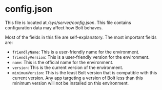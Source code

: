 # config.json

This file is located at _/sys/server/config.json_. This file contains configuration data may affect how Bolt behaves.

Most of the fields in this file are self-explanatory. The most important fields are:

* `friendlyName`: This is a user-friendly name for the environment.
* `friendlyVersion`: This is a user-friendly version for the environment.
* `name`: This is the official name for the environment.
* `version`: This is the current version of the environment.
* `minimumVersion`: This is the least Bolt version that is compatible with this current version. Any app targeting a version of Bolt less than this minimum version will not be installed on this environment.



